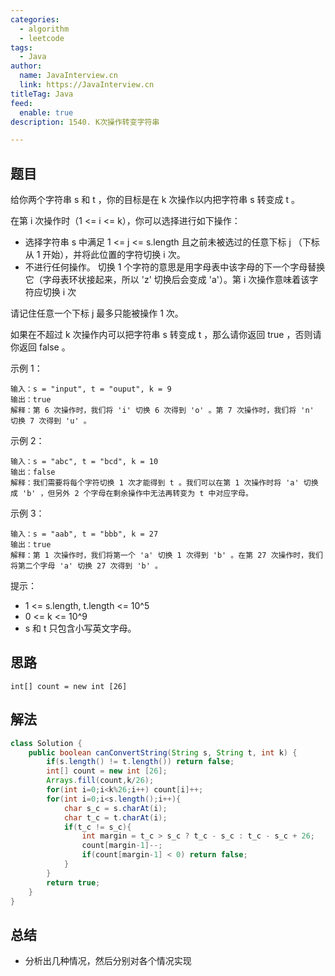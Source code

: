 ```yaml
---
categories:
  - algorithm
  - leetcode
tags:
  - Java
author: 
  name: JavaInterview.cn
  link: https://JavaInterview.cn
titleTag: Java
feed:
  enable: true
description: 1540. K次操作转变字符串

---
```


## 题目
给你两个字符串 s 和 t ，你的目标是在 k 次操作以内把字符串 s 转变成 t 。

在第 i 次操作时（1 <= i <= k），你可以选择进行如下操作：

* 选择字符串 s 中满足 1 <= j <= s.length 且之前未被选过的任意下标 j （下标从 1 开始），并将此位置的字符切换 i 次。
* 不进行任何操作。
切换 1 个字符的意思是用字母表中该字母的下一个字母替换它（字母表环状接起来，所以 'z' 切换后会变成 'a'）。第 i 次操作意味着该字符应切换 i 次

请记住任意一个下标 j 最多只能被操作 1 次。

如果在不超过 k 次操作内可以把字符串 s 转变成 t ，那么请你返回 true ，否则请你返回 false 。



示例 1：

    输入：s = "input", t = "ouput", k = 9
    输出：true
    解释：第 6 次操作时，我们将 'i' 切换 6 次得到 'o' 。第 7 次操作时，我们将 'n' 切换 7 次得到 'u' 。
示例 2：

    输入：s = "abc", t = "bcd", k = 10
    输出：false
    解释：我们需要将每个字符切换 1 次才能得到 t 。我们可以在第 1 次操作时将 'a' 切换成 'b' ，但另外 2 个字母在剩余操作中无法再转变为 t 中对应字母。
示例 3：

    输入：s = "aab", t = "bbb", k = 27
    输出：true
    解释：第 1 次操作时，我们将第一个 'a' 切换 1 次得到 'b' 。在第 27 次操作时，我们将第二个字母 'a' 切换 27 次得到 'b' 。


提示：

* 1 <= s.length, t.length <= 10^5
* 0 <= k <= 10^9
* s 和 t 只包含小写英文字母。


## 思路

    int[] count = new int [26]

## 解法
```java
class Solution {
    public boolean canConvertString(String s, String t, int k) {
        if(s.length() != t.length()) return false;
        int[] count = new int [26];
        Arrays.fill(count,k/26);
        for(int i=0;i<k%26;i++) count[i]++;
        for(int i=0;i<s.length();i++){
            char s_c = s.charAt(i);
            char t_c = t.charAt(i);
            if(t_c != s_c){
                int margin = t_c > s_c ? t_c - s_c : t_c - s_c + 26;
                count[margin-1]--;
                if(count[margin-1] < 0) return false;
            }
        }
        return true;
    }
}

```

## 总结

- 分析出几种情况，然后分别对各个情况实现 
